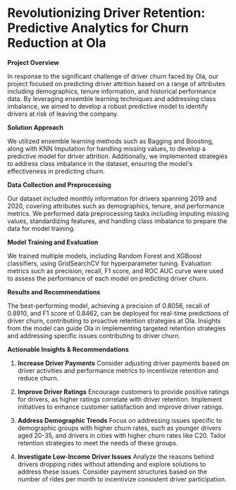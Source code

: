 # Revolutionizing Driver Retention: Predictive Analytics for Churn Reduction at Ola

**Project Overview**

In response to the significant challenge of driver churn faced by Ola, our project focused on predicting driver attrition based on a range of attributes including demographics, tenure information, and historical performance data. By leveraging ensemble learning techniques and addressing class imbalance, we aimed to develop a robust predictive model to identify drivers at risk of leaving the company.

**Solution Approach**

We utilized ensemble learning methods such as Bagging and Boosting, along with KNN Imputation for handling missing values, to develop a predictive model for driver attrition. Additionally, we implemented strategies to address class imbalance in the dataset, ensuring the model's effectiveness in predicting churn.

**Data Collection and Preprocessing**

Our dataset included monthly information for drivers spanning 2019 and 2020, covering attributes such as demographics, tenure, and performance metrics. We performed data preprocessing tasks including imputing missing values, standardizing features, and handling class imbalance to prepare the data for model training.

**Model Training and Evaluation**

We trained multiple models, including Random Forest and XGBoost classifiers, using GridSearchCV for hyperparameter tuning. Evaluation metrics such as precision, recall, F1 score, and ROC AUC curve were used to assess the performance of each model on predicting driver churn.

**Results and Recommendations**

The best-performing model, achieving a precision of 0.8056, recall of 0.8910, and F1 score of 0.8462, can be deployed for real-time predictions of driver churn, contributing to proactive retention strategies at Ola. Insights from the model can guide Ola in implementing targeted retention strategies and addressing specific issues contributing to driver churn.

**Actionable Insights & Recommendations**

1. **Increase Driver Payments** Consider adjusting driver payments based on driver activities and performance metrics to incentivize retention and reduce churn.

2. **Improve Driver Ratings** Encourage customers to provide positive ratings for drivers, as higher ratings correlate with driver retention. Implement initiatives to enhance customer satisfaction and improve driver ratings.

3. **Address Demographic Trends** Focus on addressing issues specific to demographic groups with higher churn rates, such as younger drivers aged 20-35, and drivers in cities with higher churn rates like C20. Tailor retention strategies to meet the needs of these groups.

4. **Investigate Low-Income Driver Issues** Analyze the reasons behind drivers dropping rides without attending and explore solutions to address these issues. Consider payment structures based on the number of rides per month to incentivize consistent driver participation.
